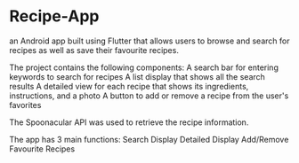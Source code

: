 # Recipe-App
an Android app built using Flutter that allows users to browse and search for recipes as well as save their favourite recipes.

The project contains the following components:
  A search bar for entering keywords to search for recipes
  A list display that shows all the search results
  A detailed view for each recipe that shows its ingredients, instructions, and a photo
  A button to add or remove a recipe from the user's favorites
 
The Spoonacular API was used to retrieve the recipe information.

The app has 3 main functions:
  Search Display
  Detailed Display
  Add/Remove Favourite Recipes
  
 
